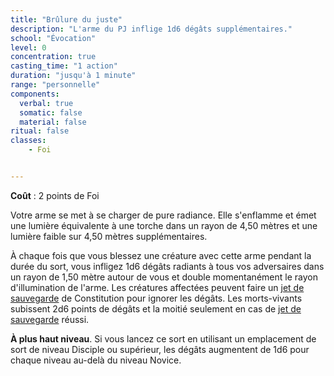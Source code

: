 ```yaml
---
title: "Brûlure du juste"
description: "L'arme du PJ inflige 1d6 dégâts supplémentaires."
school: "Évocation"
level: 0
concentration: true
casting_time: "1 action"
duration: "jusqu'à 1 minute"
range: "personnelle"
components:
  verbal: true
  somatic: false
  material: false
ritual: false
classes:
    - Foi


---
```

**Coût** : 2 points de Foi  

Votre arme se met à se charger de pure radiance. Elle s'enflamme et émet une lumière équivalente à une torche dans un rayon de 4,50 mètres et une lumière faible sur 4,50 mètres supplémentaires.

À chaque fois que vous blessez une créature avec cette arme pendant la durée du sort, vous infligez 1d6 dégâts radiants à tous vos adversaires dans un rayon de 1,50 mètre autour de vous et double momentanément le rayon d'illumination de l'arme. Les créatures affectées peuvent faire un [jet de sauvegarde](/utiliser-les-caracteristiques/#jets-de-sauvegarde) de Constitution pour ignorer les dégâts. Les morts-vivants subissent 2d6 points de dégâts et la moitié seulement en cas de [jet de sauvegarde](/utiliser-les-caracteristiques/#jets-de-sauvegarde) réussi.

**À plus haut niveau**. Si vous lancez ce sort en utilisant un emplacement de sort de niveau Disciple ou supérieur, les dégâts augmentent de 1d6 pour chaque niveau au-delà du niveau Novice.
